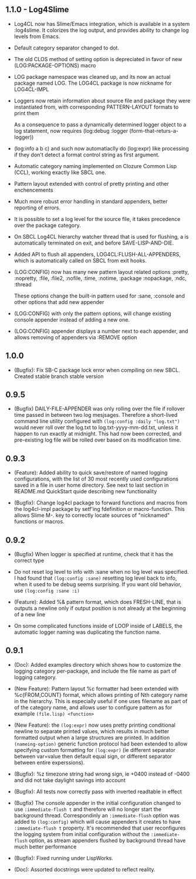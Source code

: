 ## 1.1.0 - Log4Slime 

* Log4CL now has Slime/Emacs integration, which is available in a
  system :log4slime. It colorizes the log output, and provides
  ability to change log levels from Emacs.

* Default category separator changed to dot.

* The old CLOS method of setting option is depreciated in favor of new
  (LOG:PACKAGE-OPTIONS) macro

* LOG package namespace was cleaned up, and its now an actual
  package named LOG. The LOG4CL package is now nickname for
  LOG4CL-IMPL

* Loggers now retain information about source file and package they
  were instantiated from, with corresponding PATTERN-LAYOUT formats
  to print them

  As a consequence to pass a dynamically determined logger object to a
  log statement, now requires (log:debug :logger
  (form-that-returs-a-logger))

* (log:info a b c) and such now automatiaclly do (log:expr) like processing
  if they don't detect a format control string as first argument.

* Automatic category naming implemented on Clozure Common Lisp (CCL),
  working exactly like SBCL one.

* Pattern layout extended with control of pretty printing and other enchencements

* Much more robust error handling in standard appenders, better reporting
  of errors.

* It is possible to set a log level for the source file, it takes precedence
  over the package category.

* On SBCL Log4CL hierarchy watcher thread that is used for flushing, a
  is automatically terminated on exit, and before SAVE-LISP-AND-DIE.

* Added API to flush all appenders, LOG4CL:FLUSH-ALL-APPENDERS, which
  is automatically called on SBCL from exit hooks. 

* (LOG:CONFIG) now has many new pattern layout related options
  :pretty, :nopretty, :file, :file2, :nofile, :time, :notime, :package
  :nopackage, :ndc, :thread

  These options change the built-in pattern used for :sane, :console
  and other options that add new appender

* (LOG:CONFIG) with only the pattern options, will change existing console
  appender instead of adding a new one.

* (LOG:CONFIG) appender displays a number next to each appender, and allows
  removing of appenders via :REMOVE <n> option

## 1.0.0
 * (Bugfix): Fix SB-C package lock error when compiling on new SBCL.
   Created stable branch stable version

## 0.9.5

* (Bugfix) DAILY-FILE-APPENDER was only rolling over the file if
  rollover time passed in between two log mesjsages. Therefore a
  short-lived command line utility configured with `(log:config :daily
  "log.txt")` would never roll over the log.txt to
  log.txt-yyyy-mm-dd.txt, unless it happen to run exactly at
  midnight. This had now been corrected, and pre-existing log file
  will be rolled over based on its modification time.

## 0.9.3

* (Feature): Added ability to quick save/restore of named logging
  configurations, with the list of 30 most recently used
  configurations saved in a file in user home directory. See next to
  last section in README.md QuickStart quide describing new
  functionality

* (Bugfix): Change log4cl package to forward functions and macros from the
  log4cl-impl package by setf'ing fdefinition or macro-function. This allows
  Slime M-. key to correctly locate sources of "nicknamed" functions or macros.

## 0.9.2
* (Bugfix) When logger is specified at runtime, check that it has the correct type

* Do not reset log level to info with :sane when no log level was
  specified. I had found that `(log:config :sane)` resetting log level
  back to info, when it used to be debug seems surprising. If you want
  old behavior, use `(log:config :sane :i)`

* (Feature): Added %& pattern format, which does FRESH-LINE, that is
  outputs a newline only if output position is not already at the
  beginning of a new line

* On some complicated functions inside of LOOP inside of LABELS, the
  automatic logger naming was duplicating the function name.

## 0.9.1

* (Doc): Added examples directory which shows how to customize the
  logging category per-package, and include the file name as part of
  logging category.

* (New Feature): Pattern layout %c formatter had been extended with
  %c{FROM,COUNT} format, which allows printing of Nth category name in
  the hierarchy. This is especially useful if one uses filename as
  part of of the category name, and allows user to configure pattern
  as for example `(file.lisp) <function>`

* (New Feature): the `(log:expr)` now uses pretty printing conditional
  newline to separate printed values, which results in much better
  formatted output when a large structures are printed. In addition
  `(nameing-option)` generic function protocol had been extended to
  allow specifying custom formatting for `(log:expr)` (ie different
  separator between var=value then default equal sign, or different
  separator between entire experssions).

* (Bugfix): %z timezone string had wrong sign, ie +0400 instead of -0400
  and did not take daylight savings into account

* (Bugfix): All tests now correctly pass with inverted readtable in
  effect

* (Bugfix) The console appender in the initial configuration changed
  to use `:immediate-flush t` and therefore will no longer start the
  background thread. Correspondinly an `:immediate-flush` option was
  added to `(log:config)` which will cause appenders it creates to
  have `:immediate-flush t` property. It's recommended that user
  reconfigures the logging system from initial configuration without
  the `:immediate-flush` option, as stream appenders flushed by
  background thread have much better performance

* (Bugfix): Fixed running under LispWorks.

* (Doc): Assorted docstrings were updated to reflect reality.
